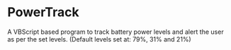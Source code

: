 # PowerTrack
A VBScript based program to track battery power levels and alert the user as per the set levels.
(Default levels set at: 79%, 31% and 21%)
